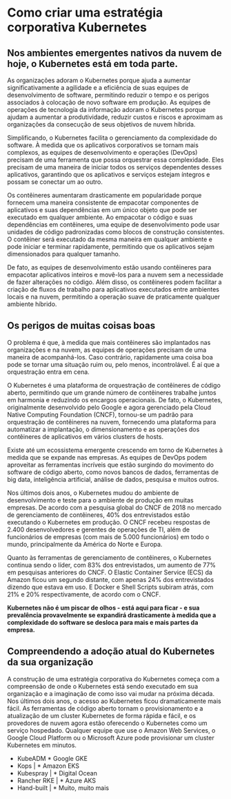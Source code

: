 # Como criar uma estratégia corporativa Kubernetes
## Nos ambientes emergentes nativos da nuvem de hoje, o Kubernetes está em toda parte.

 As organizações adoram o Kubernetes porque ajuda a aumentar significativamente a agilidade e a eficiência de suas equipes de desenvolvimento de software, permitindo reduzir o tempo e os perigos associados à colocação de novo software em produção. As equipes de operações de tecnologia da informação adoram o Kubernetes porque ajudam a aumentar a produtividade, reduzir custos e riscos e aproximam as organizações da consecução de seus objetivos de nuvem híbrida.

 Simplificando, o Kubernetes facilita o gerenciamento da complexidade do software. À medida que os aplicativos corporativos se tornam mais complexos, as equipes de desenvolvimento e operações (DevOps) precisam de uma ferramenta que possa orquestrar essa complexidade. Eles precisam de uma maneira de iniciar todos os serviços dependentes desses aplicativos, garantindo que os aplicativos e serviços estejam íntegros e possam se conectar um ao outro.

 Os contêineres aumentaram drasticamente em popularidade porque fornecem uma maneira consistente de empacotar componentes de aplicativos e suas dependências em um único objeto que pode ser executado em qualquer ambiente. Ao empacotar o código e suas dependências em contêineres, uma equipe de desenvolvimento pode usar unidades de código padronizadas como blocos de construção consistentes. O contêiner será executado da mesma maneira em qualquer ambiente e pode iniciar e terminar rapidamente, permitindo que os aplicativos sejam dimensionados para qualquer tamanho.

 De fato, as equipes de desenvolvimento estão usando contêineres para empacotar aplicativos inteiros e movê-los para a nuvem sem a necessidade de fazer alterações no código. Além disso, os contêineres podem facilitar a criação de fluxos de trabalho para aplicativos executados entre ambientes locais e na nuvem, permitindo a operação suave de praticamente qualquer ambiente híbrido.

## Os perigos de muitas coisas boas

 O problema é que, à medida que mais contêineres são implantados nas organizações e na nuvem, as equipes de operações precisam de uma maneira de acompanhá-los. Caso contrário, rapidamente uma coisa boa pode se tornar uma situação ruim ou, pelo menos, incontrolável. É aí que a orquestração entra em cena.
 
 O Kubernetes é uma plataforma de orquestração de contêineres de código aberto, permitindo que um grande número de contêineres trabalhe juntos em harmonia e reduzindo os encargos operacionais. De fato, o Kubernetes, originalmente desenvolvido pelo Google e agora gerenciado pela Cloud Native Computing Foundation (CNCF), tornou-se um padrão para orquestração de contêineres na nuvem, fornecendo uma plataforma para automatizar a implantação, o dimensionamento e as operações dos contêineres de aplicativos em vários clusters de hosts.

 Existe até um ecossistema emergente crescendo em torno de Kubernetes à medida que se expande nas empresas. As equipes de DevOps podem aproveitar as ferramentas incríveis que estão surgindo do movimento do software de código aberto, como novos bancos de dados, ferramentas de big data, inteligência artificial, análise de dados, pesquisa e muitos outros.

 Nos últimos dois anos, o Kubernetes mudou do ambiente de desenvolvimento e teste para o ambiente de produção em muitas empresas. De acordo com a pesquisa global do CNCF de 2018 no mercado de gerenciamento de contêineres, 40% dos entrevistados estão executando o Kubernetes em produção. O CNCF recebeu respostas de 2.400 desenvolvedores e gerentes de operações de TI, além de funcionários de empresas (com mais de 5.000 funcionários) em todo o mundo, principalmente da América do Norte e Europa.

 Quanto às ferramentas de gerenciamento de contêineres, o Kubernetes continua sendo o líder, com 83% dos entrevistados, um aumento de 77% em pesquisas anteriores do CNCF. O Elastic Container Service (ECS) da Amazon ficou um segundo distante, com apenas 24% dos entrevistados dizendo que estava em uso. E Docker e Shell Scripts subiram atrás, com 21% e 20% respectivamente, de acordo com o CNCF.

 **Kubernetes não é um piscar de olhos - está aqui para ficar - e sua prevalência provavelmente se expandirá drasticamente à medida que a complexidade do software se desloca para mais e mais partes da empresa.**

## Compreendendo a adoção atual do Kubernetes da sua organização

 A construção de uma estratégia corporativa do Kubernetes começa com a compreensão de onde o Kubernetes está sendo executado em sua organização e a imaginação de como isso vai mudar na próxima década. Nos últimos dois anos, o acesso ao Kubernetes ficou dramaticamente mais fácil. As ferramentas de código aberto tornam o provisionamento e a atualização de um cluster Kubernetes de forma rápida e fácil, e os provedores de nuvem agora estão oferecendo o Kubernetes como um serviço hospedado. Qualquer equipe que use o Amazon Web Services, o Google Cloud Platform ou o Microsoft Azure pode provisionar um cluster Kubernetes em minutos.

 * KubeADM        * Google GKE
 * Kops        |  * Amazon EKS
 * Kubespray   |  * Digital Ocean
 * Rancher RKE |  * Azure AKS
 * Hand-built  |  * Muito, muito mais













